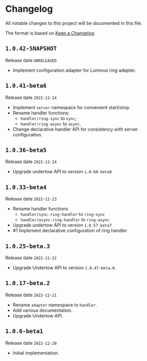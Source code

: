# Changelog

All notable changes to this project will be documented in this file.

The format is based on [Keep a Changelog](https://keepachangelog.com/en/1.0.0/).

## `1.0.42-SNAPSHOT`

Release date `UNRELEASED`

- Implement configuration adapter for Luminus ring adapter.

## `1.0.41-beta6`

Release date `2022-12-24`

- Implement `server` namespace for convenient start/stop.
- Rename handler functions:
  - `handler/ring-sync` to `sync`;
  - `handler/ring-async` to `async`.
- Change declarative handler API for consistency with server configuration.

## `1.0.36-beta5`

Release date `2022-12-24`

- Upgrade undertow API to version `1.0.60-beta8`

## `1.0.33-beta4`

Release date `2022-12-23`

- Rename handler functions
    - `handler/sync-ring-handler` to `ring-sync`
    - `handler/async-ring-handler` to `ring-async`
- Upgrade undertow API to version `1.0.57-beta7`
- #1 Implement declarative configuration of ring handler

## `1.0.25-beta.3`

Release date `2022-12-22`

- Upgrade Undertow API to version `1.0.47-beta.6`.

## `1.0.17-beta.2`

Release date `2022-12-21`

- Rename `adapter` namespace to `handler`.
- Add various documentation.
- Upgrade Undertow API.

## `1.0.6-beta1`

Release date `2022-12-20`

- Initial implementation.
